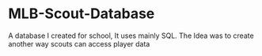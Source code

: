 # MLB-Scout-Database
A database I created for school, It uses mainly SQL. The Idea was to create another way scouts can access player data
